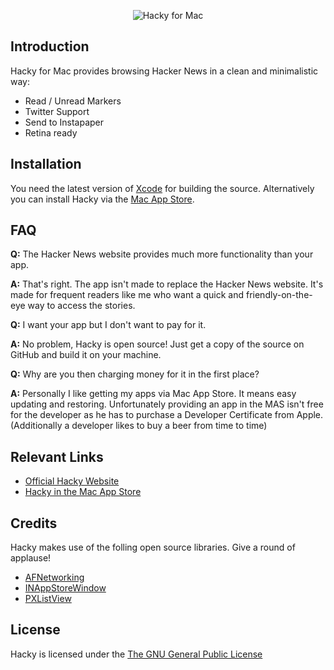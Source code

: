 <p align="center">
  <img src="http://i.imgur.com/EhCeLsb.png" alt="Hacky for Mac" />
</p>

## Introduction

Hacky for Mac provides browsing Hacker News in a clean and minimalistic way:

+ Read / Unread Markers
+ Twitter Support
+ Send to Instapaper
+ Retina ready

## Installation

You need the latest version of [Xcode](https://developer.apple.com/xcode/) for building the source. Alternatively you can install Hacky via the [Mac App Store](https://itunes.apple.com/us/app/hacky/id584949645?ls=1&mt=12).

## FAQ

__Q:__ The Hacker News website provides much more functionality than your app.

__A:__ That's right. The app isn't made to replace the Hacker News website. It's made for frequent readers like me who want a quick and friendly-on-the-eye way to access the stories.

__Q:__ I want your app but I don't want to pay for it.

__A:__ No problem, Hacky is open source! Just get a copy of the source on GitHub and build it on your machine.

__Q:__ Why are you then charging money for it in the first place?

__A:__ Personally I like getting my apps via Mac App Store. It means easy updating and restoring. Unfortunately providing an app in the MAS isn't free for the developer as he has to purchase a Developer Certificate from Apple. (Additionally a developer likes to buy a beer from time to time)

## Relevant Links

+ [Official Hacky Website](http://www.hackyapp.com)
+ [Hacky in the Mac App Store](https://itunes.apple.com/us/app/hacky/id584949645?ls=1&mt=12)

## Credits

Hacky makes use of the folling open source libraries. Give a round of applause!

+ [AFNetworking](https://github.com/AFNetworking/AFNetworking)
+ [INAppStoreWindow](https://github.com/indragiek/INAppStoreWindow)
+ [PXListView](https://github.com/Perspx/PXListView)

## License

Hacky is licensed under the [The GNU General Public License](http://www.gnu.org/licenses/gpl.html)